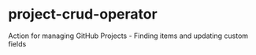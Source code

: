 # project-crud-operator
Action for managing GitHub Projects - Finding items and updating custom fields

